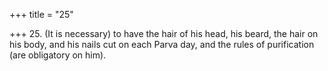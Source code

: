 +++
title = "25"

+++
25. (It is necessary) to have the hair of his head, his beard, the hair on his body, and his nails cut on each Parva day, and the rules of purification (are obligatory on him).
